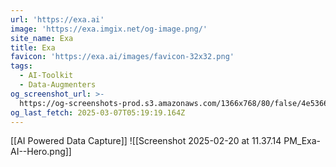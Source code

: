 ```yaml
---
url: 'https://exa.ai'
image: 'https://exa.imgix.net/og-image.png/'
site_name: Exa
title: Exa
favicon: 'https://exa.ai/images/favicon-32x32.png'
tags:
  - AI-Toolkit
  - Data-Augmenters
og_screenshot_url: >-
  https://og-screenshots-prod.s3.amazonaws.com/1366x768/80/false/4e5366f94fed9021301ddf674365632a0491e9a5a181856fc740a8c1d911a4d8.jpeg
og_last_fetch: 2025-03-07T05:19:19.164Z
---
```

[[AI Powered Data Capture]]
![[Screenshot 2025-02-20 at 11.37.14 PM_Exa-AI--Hero.png]]
